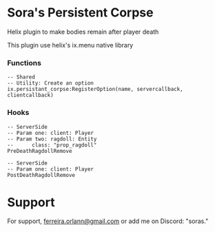 # Sora's Persistent Corpse

Helix plugin to make bodies remain after player death

This plugin use helix's ix.menu native library

### Functions
```
-- Shared 
-- Utility: Create an option
ix.persistant_corpse:RegisterOption(name, servercallback, clientcallback)

```

### Hooks
```
-- ServerSide
-- Param one: client: Player
-- Param two: ragdoll: Entity
--      class: "prop_ragdoll"
PreDeathRagdollRemove

-- ServerSide
-- Param one: client: Player
PostDeathRagdollRemove
```
# Support

For support, ferreira.orlann@gmail.com or add me on Discord: "soras."

